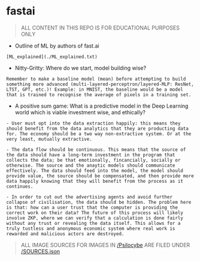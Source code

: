 # fastai

> ALL CONTENT IN THIS REPO IS FOR EDUCATIONAL PURPOSES ONLY

- Outline of ML by authors of fast.ai 

`[ML_explained](./ML_explained.txt)`

- Nitty-Gritty: Where do we start, model building wise?

```
Remember to make a baseline model (mean) before attempting to build something more advanced (multi-layered-perceptron/layered-MLP: ResNet, LTST, GPT, etc.)! Example: in MNIST, the baseline would be a model that is trained to recognise the average of pixels in a training set.
```

- A positive sum game: What is a predictive model in the Deep Learning world which is viable investment wise, and ethically?

```
- User must opt into the data extraction happily: this means they should benefit from the data analytics that they are producting data for. The economy should be a two way non-extractive system. Or at the very least, mutually extractive. 

- The data flow should be continuous. This means that the source of the data should have a long-term investment in the program that collects the data; be that emotionally, fincancially, socially or otherwise. The source and the anaytic models should communicate effectively. The data should feed into the model, the model should provide value, the source should be compensated, and then provide more data happily knowing that they will benefit from the process as it continues.

- In order to cut out the advertising agents and avoid further collapse of civilisation, the data should be hidden. The problem here is that: how can a user trust that the computer is providing the correct work on their data? The future of this process will likely involve ZKP, where we can verify that a calculation is done fairly without any trust or revealing the data itself. This allows for a truly tustless and anonymous economic system where real work is rewarded and malicious actors are destroyed.
```

> ALL IMAGE SOURCES FOR IMAGES IN [/Psilocybe](/Psilocybe/) ARE FILED UNDER [/SOURCES.json](/SOURCES.json)
